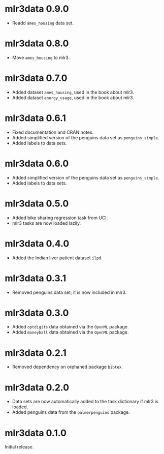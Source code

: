 # mlr3data 0.9.0

* Readd `ames_housing` data set.

# mlr3data 0.8.0

* Move `ames_housing` to mlr3.

# mlr3data 0.7.0

* Added dataset `ames_housing`, used in the book about mlr3.
* Added dataset `energy_usage`, used in the book about mlr3.

# mlr3data 0.6.1

* Fixed documentation and CRAN notes.
* Added simplified version of the penguins data set as `penguins_simple`.
* Added labels to data sets.

# mlr3data 0.6.0

* Added simplified version of the penguins data set as `penguins_simple`.
* Added labels to data sets.

# mlr3data 0.5.0

* Added bike sharing regression task from UCI.
* mlr3 tasks are now loaded lazily.

# mlr3data 0.4.0

* Added the Indian liver patient dataset `ilpd`.

# mlr3data 0.3.1

* Removed penguins data set; it is now included in mlr3.


# mlr3data 0.3.0

* Added `optdigits` data obtained via the `OpenML` package.
* Added `moneyball` data obtained via the `OpenML` package.

# mlr3data 0.2.1

* Removed dependency on orphaned package `bibtex`.

# mlr3data 0.2.0

* Data sets are now automatically added to the task dictionary if mlr3 is
  loaded.
* Added penguins data from the `palmerpenguins` package.

# mlr3data 0.1.0

Initial release.
